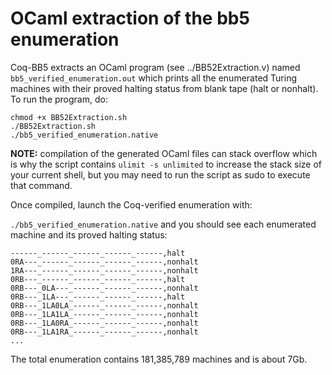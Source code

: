 # OCaml extraction of the bb5 enumeration

Coq-BB5 extracts an OCaml program (see ../BB52Extraction.v) named `bb5_verified_enumeration.out` which prints all the enumerated Turing machines with their proved halting status from blank tape (halt or nonhalt). To run the program, do:

```
chmod +x BB52Extraction.sh
./BB52Extraction.sh
./bb5_verified_enumeration.native
```

**NOTE:** compilation of the generated OCaml files can stack overflow which is why the script contains `ulimit -s unlimited` to increase the stack size of your current shell, but you may need to run the script as sudo to execute that command. 

Once compiled, launch the Coq-verified enumeration with:

`./bb5_verified_enumeration.native` and you should see each enumerated machine and its proved halting status:

```
------_------_------_------_------,halt
0RA---_------_------_------_------,nonhalt
1RA---_------_------_------_------,nonhalt
0RB---_------_------_------_------,halt
0RB---_0LA---_------_------_------,nonhalt
0RB---_1LA---_------_------_------,halt
0RB---_1LA0LA_------_------_------,nonhalt
0RB---_1LA1LA_------_------_------,nonhalt
0RB---_1LA0RA_------_------_------,nonhalt
0RB---_1LA1RA_------_------_------,nonhalt
...
```

The total enumeration contains 181,385,789 machines and is about 7Gb.
